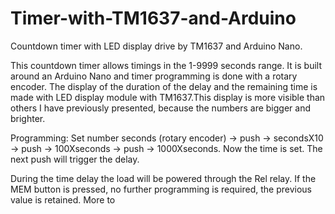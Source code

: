 # Timer-with-TM1637-and-Arduino
Countdown timer with LED display drive by TM1637 and Arduino Nano.

This countdown timer allows timings in the 1-9999 seconds range. It is built around an Arduino Nano and timer programming is done with a rotary encoder. The display of the duration of the delay and the remaining time is made with LED display module with TM1637.This display is more visible than others I have previously presented, because the numbers are bigger and brighter.

Programming: Set number seconds (rotary encoder) -> push -> secondsX10 -> push -> 100Xseconds -> push -> 1000Xseconds. Now the time is set. The next push will trigger the delay.

During the time delay the load will be powered through the Rel relay. If the MEM button is pressed, no further programming is required, the previous value is retained. More to
